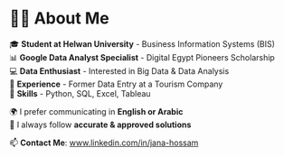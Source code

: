# 👩‍💻 About Me

🎓 **Student at Helwan University** - Business Information Systems (BIS)  
📊 **Google Data Analyst Specialist** - Digital Egypt Pioneers Scholarship  
💻 **Data Enthusiast** - Interested in Big Data & Data Analysis  
📌 **Experience** - Former Data Entry at a Tourism Company  
🚀 **Skills** - Python, SQL, Excel, Tableau  

🌍 I prefer communicating in **English or Arabic**  
📌 I always follow **accurate & approved solutions**  

📫 **Contact Me**:  www.linkedin.com/in/jana-hossam
